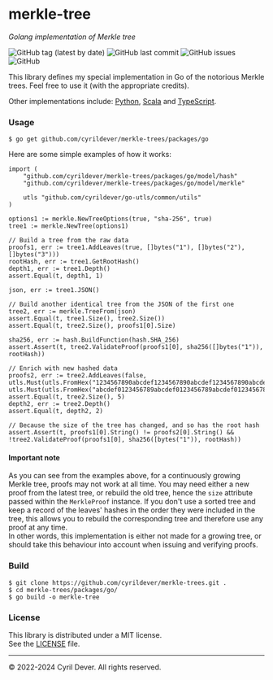 # merkle-tree
_Golang implementation of Merkle tree_

![GitHub tag (latest by date)](https://img.shields.io/github/v/tag/cyrildever/merkle-trees)
![GitHub last commit](https://img.shields.io/github/last-commit/cyrildever/merkle-trees)
![GitHub issues](https://img.shields.io/github/issues/cyrildever/merkle-trees)
![GitHub](https://img.shields.io/github/license/cyrildever/merkle-trees)

This library defines my special implementation in Go of the notorious Merkle trees. Feel free to use it (with the appropriate credits).

Other implementations include: [Python](../py/README.md), [Scala](../scala/README.md) and [TypeScript](../ts/README.md).

### Usage

```console
$ go get github.com/cyrildever/merkle-trees/packages/go
```

Here are some simple examples of how it works:
```golang
import (
    "github.com/cyrildever/merkle-trees/packages/go/model/hash"
    "github.com/cyrildever/merkle-trees/packages/go/model/merkle"

    utls "github.com/cyrildever/go-utls/common/utils"
)

options1 := merkle.NewTreeOptions(true, "sha-256", true)
tree1 := merkle.NewTree(options1)

// Build a tree from the raw data
proofs1, err := tree1.AddLeaves(true, []bytes("1"), []bytes("2"), []bytes("3")))
rootHash, err := tree1.GetRootHash()
depth1, err := tree1.Depth()
assert.Equal(t, depth1, 1)

json, err := tree1.JSON()

// Build another identical tree from the JSON of the first one
tree2, err := merkle.TreeFrom(json)
assert.Equal(t, tree1.Size(), tree2.Size())
assert.Equal(t, tree2.Size(), proofs1[0].Size)

sha256, err := hash.BuildFunction(hash.SHA_256)
assert.Assert(t, tree2.ValidateProof(proofs1[0], sha256([]bytes("1")), rootHash))

// Enrich with new hashed data
proofs2, err := tree2.AddLeaves(false, utls.Must(utls.FromHex("1234567890abcdef1234567890abcdef1234567890abcdef1234567890abcdef")), utls.Must(utls.FromHex("abcdef0123456789abcdef0123456789abcdef0123456789abcdef0123456789")))
assert.Equal(t, tree2.Size(), 5)
depth2, err := tree2.Depth()
assert.Equal(t, depth2, 2)

// Because the size of the tree has changed, and so has the root hash
assert.Assert(t, proofs1[0].String() != proofs2[0].String() && !tree2.ValidateProof(proofs1[0], sha256([bytes("1")), rootHash))
```

#### Important note

As you can see from the examples above, for a continuously growing Merkle tree, proofs may not work at all time. You may need either a new proof from the latest tree, or rebuild the old tree, hence the `size` attribute passed within the `MerkleProof` instance. If you don't use a sorted tree and keep a record of the leaves' hashes in the order they were included in the tree, this allows you to rebuild the corresponding tree and therefore use any proof at any time. \
In other words, this implementation is either not made for a growing tree, or should take this behaviour into account when issuing and verifying proofs.


### Build

```console
$ git clone https://github.com/cyrildever/merkle-trees.git .
$ cd merkle-trees/packages/go/
$ go build -o merkle-tree
```


### License

This library is distributed under a MIT license. \
See the [LICENSE](../../LICENSE) file.


<hr />
&copy; 2022-2024 Cyril Dever. All rights reserved.